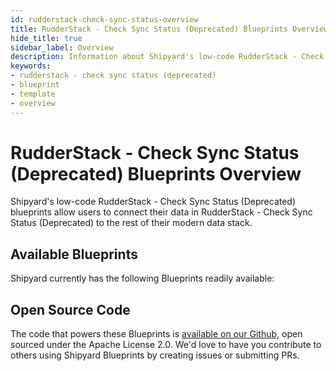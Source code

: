 ```yaml
---
id: rudderstack-check-sync-status-overview
title: RudderStack - Check Sync Status (Deprecated) Blueprints Overview
hide_title: true
sidebar_label: Overview
description: Information about Shipyard's low-code RudderStack - Check Sync Status (Deprecated) templates.
keywords:
- rudderstack - check sync status (deprecated)
- blueprint
- template
- overview
---
```


# RudderStack - Check Sync Status (Deprecated) Blueprints Overview

Shipyard's low-code RudderStack - Check Sync Status (Deprecated) blueprints allow users to connect their data in RudderStack - Check Sync Status (Deprecated) to the rest of their modern data stack.

## Available Blueprints
Shipyard currently has the following Blueprints readily available: 

## Open Source Code
The code that powers these Blueprints is [available on our Github](None), open sourced under the Apache License 2.0. We'd love to have you contribute to others using Shipyard Blueprints by creating issues or submitting PRs.
